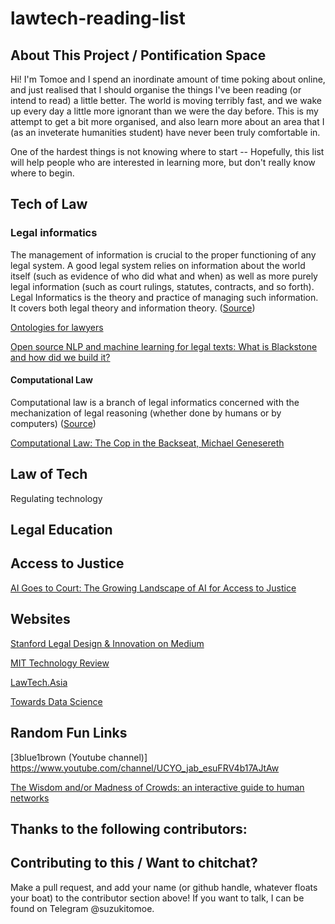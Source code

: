 # lawtech-reading-list


## About This Project / Pontification Space 
Hi! I'm Tomoe and I spend an inordinate amount of time poking about online, and just realised that I should organise the things I've been reading (or intend to read) a little better. The world is moving terribly fast, and we wake up every day a little more ignorant than we were the day before. This is my attempt to get a bit more organised, and also learn more about an area that I (as an inveterate humanities student) have never been truly comfortable in. 

One of the hardest things is not knowing where to start -- Hopefully, this list will help people who are interested in learning more, but don't really know where to begin.  

## Tech of Law

### Legal informatics 
The management of information is crucial to the proper functioning of any legal system. A good legal system relies on information about the world itself (such as evidence of who did what and when) as well as more purely legal information (such as court rulings, statutes, contracts, and so forth). Legal Informatics is the theory and practice of managing such information. It covers both legal theory and information theory. ([Source](https://law.stanford.edu/courses/legal-informatics/))

[Ontologies for lawyers](https://medium.com/legal-design-and-innovation/ontologies-for-lawyers-5c3b9fb23439)

[Open source NLP and machine learning for legal texts: What is Blackstone and how did we build it?](https://research.iclr.co.uk/blog/blackstone-goes-live)

#### Computational Law
Computational law is a branch of legal informatics concerned with the mechanization of legal reasoning (whether done by humans or by computers) ([Source](http://complaw.stanford.edu/readings/complaw.html))

[Computational Law: The Cop in the Backseat, Michael Genesereth](http://complaw.stanford.edu/readings/complaw.html)

## Law of Tech 
Regulating technology

## Legal Education

## Access to Justice
[AI Goes to Court: The Growing Landscape of AI for Access to Justice](https://medium.com/legal-design-and-innovation/ai-goes-to-court-the-growing-landscape-of-ai-for-access-to-justice-3f58aca4306f)

## Websites
[Stanford Legal Design & Innovation on Medium](https://medium.com/legal-design-and-innovation) 

[MIT Technology Review](https://www.technologyreview.com/)

[LawTech.Asia](https://lawtech.asia/)

[Towards Data Science](https://towardsdatascience.com/)

## Random Fun Links
[3blue1brown (Youtube channel)] https://www.youtube.com/channel/UCYO_jab_esuFRV4b17AJtAw

[The Wisdom and/or Madness of Crowds: an interactive guide to human networks](https://ncase.me/crowds/)

## Thanks to the following contributors: 

## Contributing to this / Want to chitchat? 
Make a pull request, and add your name (or github handle, whatever floats your boat) to the contributor section above! If you want to talk, I can be found on Telegram @suzukitomoe.
